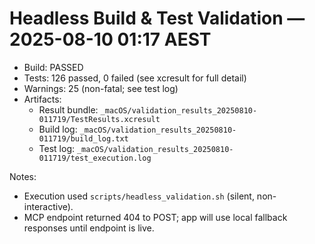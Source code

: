 # Headless Build & Test Validation — 2025-08-10 01:17 AEST

- Build: PASSED
- Tests: 126 passed, 0 failed (see xcresult for full detail)
- Warnings: 25 (non-fatal; see test log)
- Artifacts:
  - Result bundle: `_macOS/validation_results_20250810-011719/TestResults.xcresult`
  - Build log: `_macOS/validation_results_20250810-011719/build_log.txt`
  - Test log: `_macOS/validation_results_20250810-011719/test_execution.log`

Notes:
- Execution used `scripts/headless_validation.sh` (silent, non-interactive).
- MCP endpoint returned 404 to POST; app will use local fallback responses until endpoint is live.
